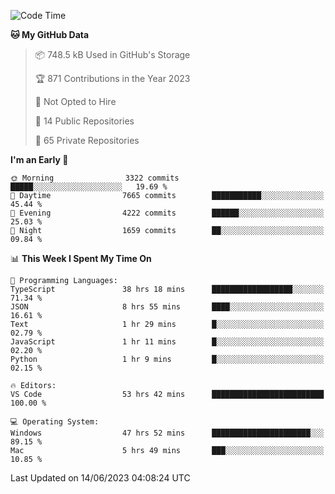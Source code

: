 <!--START_SECTION:waka-->
![Code Time](http://img.shields.io/badge/Code%20Time-4%2C198%20hrs%208%20mins-blue)

**🐱 My GitHub Data** 

> 📦 748.5 kB Used in GitHub's Storage 
 > 
> 🏆 871 Contributions in the Year 2023
 > 
> 🚫 Not Opted to Hire
 > 
> 📜 14 Public Repositories 
 > 
> 🔑 65 Private Repositories 
 > 
**I'm an Early 🐤** 

```text
🌞 Morning                3322 commits        █████░░░░░░░░░░░░░░░░░░░░   19.69 % 
🌆 Daytime                7665 commits        ███████████░░░░░░░░░░░░░░   45.44 % 
🌃 Evening                4222 commits        ██████░░░░░░░░░░░░░░░░░░░   25.03 % 
🌙 Night                  1659 commits        ██░░░░░░░░░░░░░░░░░░░░░░░   09.84 % 
```


📊 **This Week I Spent My Time On** 

```text
💬 Programming Languages: 
TypeScript               38 hrs 18 mins      ██████████████████░░░░░░░   71.34 % 
JSON                     8 hrs 55 mins       ████░░░░░░░░░░░░░░░░░░░░░   16.61 % 
Text                     1 hr 29 mins        █░░░░░░░░░░░░░░░░░░░░░░░░   02.79 % 
JavaScript               1 hr 11 mins        █░░░░░░░░░░░░░░░░░░░░░░░░   02.20 % 
Python                   1 hr 9 mins         █░░░░░░░░░░░░░░░░░░░░░░░░   02.15 % 

🔥 Editors: 
VS Code                  53 hrs 42 mins      █████████████████████████   100.00 % 

💻 Operating System: 
Windows                  47 hrs 52 mins      ██████████████████████░░░   89.15 % 
Mac                      5 hrs 49 mins       ███░░░░░░░░░░░░░░░░░░░░░░   10.85 % 
```


 Last Updated on 14/06/2023 04:08:24 UTC
<!--END_SECTION:waka-->

